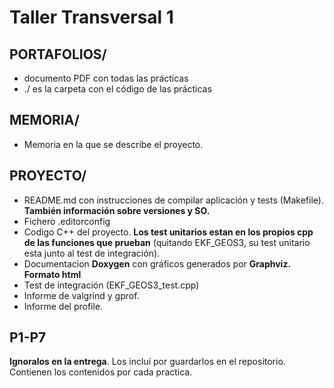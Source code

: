 # Taller Transversal 1

## PORTAFOLIOS/
* documento PDF con todas las prácticas
* ./ es la carpeta con el código de las prácticas

## MEMORIA/
* Memoria en la que se describe el proyecto.

## PROYECTO/
* README.md con instrucciones de compilar aplicación y tests (Makefile). **También información sobre versiones y SO.**
* Fichero .editorconfig
* Codigo C++ del proyecto. **Los test unitarios estan en los propios cpp de las funciones que prueban** (quitando EKF_GEOS3, su test unitario esta junto al test de integración).
* Documentacion **Doxygen** con gráficos generados por **Graphviz. Formato html**
* Test de integración (EKF_GEOS3_test.cpp)
* Informe de valgrind y gprof.
* Informe del profile.

## P1-P7
**Ignoralos en la entrega**.
Los incluí por guardarlos en el repositorio. Contienen los contenidos por cada practica. 